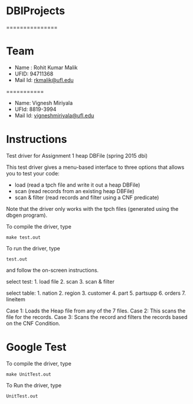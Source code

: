 # DBIProjects
===============


Team 
====
- Name :  Rohit Kumar Malik
- UFID: 94711368
- Mail Id: rkmalik@ufl.edu


===========

- Name: Vignesh Miriyala
- UFId: 8819-3994
- Mail Id: vigneshmiriyala@ufl.edu


Instructions
============
Test driver for Assignment 1 heap DBFile (spring 2015 dbi) 

This test driver gives a menu-based interface to three options that allows you to test your code:
- load (read a tpch file and write it out a heap DBFile)
- scan (read records from an existing heap DBFile)
- scan & filter (read records and filter using a CNF predicate)

Note that the driver only works with the tpch files (generated using the dbgen program). 

To compile the driver, type

	make test.out

To run the driver, type

	test.out
and follow the on-screen instructions.


select test: 
 	 1. load file 
 	 2. scan 
 	 3. scan & filter 
 	

 select table: 
	 1. nation 
	 2. region 
	 3. customer 
	 4. part 
	 5. partsupp 
	 6. orders 
	 7. lineitem 


Case 1: Loads the Heap file from any of the 7 files. 
Case 2: This scans the file for the records. 
Case 3: Scans the record and filters the records based on the CNF Condition.


Google Test 
===========

To compile the driver, type

	make UnitTest.out

To Run the driver, type
	
	UnitTest.out


